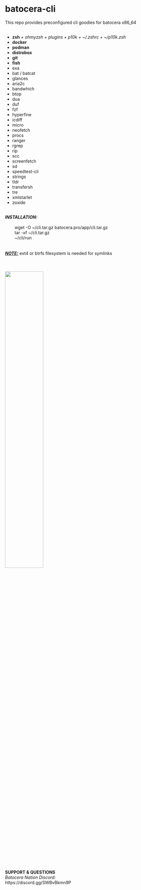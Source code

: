 # batocera-cli
</b></i>This repo provides preconfigured cli goodies for batocera x86_64 </i><br><br>
- **zsh** *+ ohmyzsh + plugins + p10k + ~/.zshrc + ~/p10k.zsh*
- **docker**
- **podman**
- **distrobox**
- **git**
- **fish**
- exa
- bat / batcat
- glances
- aria2c
- bandwhich
- btop 
- dua
- duf
- fzf
- hyperfine
- icdiff 
- micro
- neofetch
- procs
- ranger
- rgrep
- rip
- scc
- screenfetch
- sd
- speedtest-cli
- strings
- tldr
- transfersh
- tre
- xmlstarlet
- zoxide 
</b><br>
<br>
<b><i>INSTALLATION:</i></b><br><br>
&nbsp;&nbsp;&nbsp;&nbsp;&nbsp;&nbsp;&nbsp;&nbsp;wget -O ~/cli.tar.gz batocera.pro/app/cli.tar.gz <br>
&nbsp;&nbsp;&nbsp;&nbsp;&nbsp;&nbsp;&nbsp;&nbsp;tar -xf ~/cli.tar.gz <br>
&nbsp;&nbsp;&nbsp;&nbsp;&nbsp;&nbsp;&nbsp;&nbsp;~/cli/run <br>
</font></b></i><br><br>
<u><b><i>NOTE:</i></b></u> ext4 or btrfs filesystem is needed for symlinks <br>
</i>
<br>
<br>
<br>
<img src=https://github.com/uureel/batocera-zsh/assets/116395185/8adbb9c8-8745-48bd-9003-15616101a7ef style="width: 50%; height: 50%;"></img>
<br>
<br>
<b>SUPPORT & QUESTIONS</b> <br> 
<i>Batocera Nation Discord:</i><br>
https://discord.gg/SWBvBkmn9P
